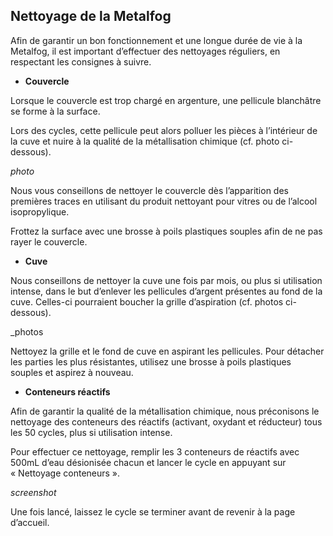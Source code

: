 ## Nettoyage de la Metalfog

Afin de garantir un bon fonctionnement et une longue durée de vie à la Metalfog, il est important d’effectuer des nettoyages réguliers, en respectant les consignes à suivre.

 - **Couvercle**

Lorsque le couvercle est trop chargé en argenture, une pellicule blanchâtre se forme à la surface.

Lors des cycles, cette pellicule peut alors polluer les pièces à l’intérieur de la cuve et nuire à la qualité de la métallisation chimique (cf. photo ci-dessous).

_photo_

Nous vous conseillons de nettoyer le couvercle dès l’apparition des premières traces en utilisant du produit nettoyant pour vitres ou de l’alcool isopropylique.

Frottez la surface avec une brosse à poils plastiques souples afin de ne pas rayer le couvercle.

- **Cuve**

Nous conseillons de nettoyer la cuve une fois par mois, ou plus si utilisation intense, dans le but d’enlever les pellicules d’argent présentes au fond de la cuve. Celles-ci pourraient boucher la grille d’aspiration (cf. photos ci-dessous).

_photos

Nettoyez la grille et le fond de cuve en aspirant les pellicules. Pour détacher les parties les plus résistantes, utilisez une brosse à poils plastiques souples et aspirez à nouveau.

 - **Conteneurs réactifs**

Afin de garantir la qualité de la métallisation chimique, nous préconisons le nettoyage des conteneurs des réactifs (activant, oxydant et réducteur) tous les 50 cycles, plus si utilisation intense.

Pour effectuer ce nettoyage, remplir les 3 conteneurs de réactifs avec 500mL d’eau désionisée chacun et lancer le cycle en appuyant sur « Nettoyage conteneurs ».

_screenshot_

Une fois lancé, laissez le cycle se terminer avant de revenir à la page d’accueil.

